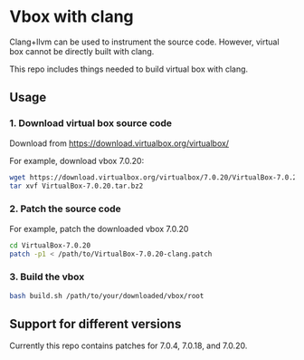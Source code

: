 # Vbox with clang
Clang+llvm can be used to instrument the source code. However, virtual box cannot be directly built with clang.

This repo includes things needed to build virtual box with clang.

## Usage
### 1. Download virtual box source code
Download from https://download.virtualbox.org/virtualbox/

For example, download vbox 7.0.20:
```bash
wget https://download.virtualbox.org/virtualbox/7.0.20/VirtualBox-7.0.20.tar.bz2
tar xvf VirtualBox-7.0.20.tar.bz2
```

### 2. Patch the source code
For example, patch the downloaded vbox 7.0.20
```bash
cd VirtualBox-7.0.20
patch -p1 < /path/to/VirtualBox-7.0.20-clang.patch
```

### 3. Build the vbox
```bash
bash build.sh /path/to/your/downloaded/vbox/root 
```

## Support for different versions
Currently this repo contains patches for 7.0.4, 7.0.18, and 7.0.20.